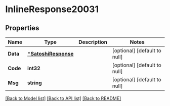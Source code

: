 # InlineResponse20031

## Properties
Name | Type | Description | Notes
------------ | ------------- | ------------- | -------------
**Data** | [***SatoshiResponse**](SatoshiResponse.md) |  | [optional] [default to null]
**Code** | **int32** |  | [optional] [default to null]
**Msg** | **string** |  | [optional] [default to null]

[[Back to Model list]](../README.md#documentation-for-models) [[Back to API list]](../README.md#documentation-for-api-endpoints) [[Back to README]](../README.md)

